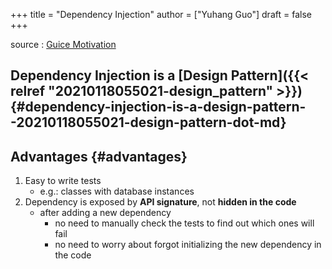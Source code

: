+++
title = "Dependency Injection"
author = ["Yuhang Guo"]
draft = false
+++

source
: [Guice Motivation](https://github.com/google/guice/wiki/Motivation)


## Dependency Injection is a [Design Pattern]({{< relref "20210118055021-design_pattern" >}}) {#dependency-injection-is-a-design-pattern--20210118055021-design-pattern-dot-md}


## Advantages {#advantages}

1.  Easy to write tests
    -   e.g.: classes with database instances
2.  Dependency is exposed by **API signature**, not **hidden in the code**
    -   after adding a new dependency
        -   no need to manually check the tests to find out which ones will fail
        -   no need to worry about forgot initializing the new dependency in the code

